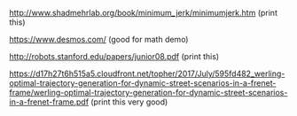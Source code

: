 http://www.shadmehrlab.org/book/minimum_jerk/minimumjerk.htm (print this)

https://www.desmos.com/ (good for math demo)

http://robots.stanford.edu/papers/junior08.pdf (print this)

https://d17h27t6h515a5.cloudfront.net/topher/2017/July/595fd482_werling-optimal-trajectory-generation-for-dynamic-street-scenarios-in-a-frenet-frame/werling-optimal-trajectory-generation-for-dynamic-street-scenarios-in-a-frenet-frame.pdf (print this very good)
